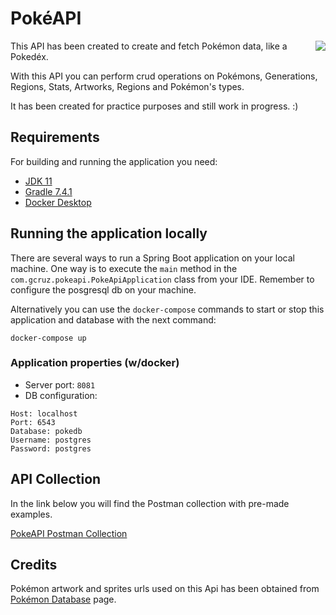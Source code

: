 # PokéAPI

<img src="https://img.pokemondb.net/sprites/home/normal/pikachu-original-cap.png" align="right" />

This API has been created to create and fetch Pokémon data, like a Pokedéx. 

With this API you can perform crud operations on Pokémons, Generations, Regions, Stats, Artworks, Regions and Pokémon's types.

It has been created for practice purposes and still work in progress. :) 

## Requirements
For building and running the application you need:

- [JDK 11](https://www.oracle.com/java/technologies/javase/jdk11-archive-downloads.html)
- [Gradle 7.4.1](https://gradle.org/)
- [Docker Desktop](https://www.docker.com/products/docker-desktop/)

## Running the application locally

There are several ways to run a Spring Boot application on your local machine. One way is to execute the `main` method in the `com.gcruz.pokeapi.PokeApiApplication` class from your IDE. Remember to configure the posgresql db on your machine.


Alternatively you can use the `docker-compose` commands to start or stop this application and database with the next command:

```shell
docker-compose up
```

### Application properties (w/docker)
- Server port: `8081`
- DB configuration:
```shell
Host: localhost 
Port: 6543
Database: pokedb
Username: postgres 
Password: postgres
```

## API Collection
In the link below you will find the Postman collection with pre-made examples.

[PokeAPI Postman Collection](https://documenter.getpostman.com/view/17083920/UzBjt8H6)

## Credits
Pokémon artwork and sprites urls used on this Api has been obtained from [Pokémon Database](https://pokemondb.net/) page.
